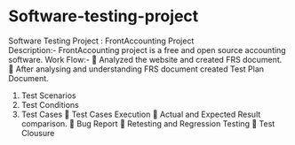 # Software-testing-project
Software Testing Project : FrontAccounting Project 	
Description:- FrontAccounting project is a free and open source accounting software. 
 Work Flow:- 
	Analyzed the website and created FRS document. 
	After analysing and understanding FRS document created Test Plan Document. 
1.	Test Scenarios 
2.	Test Conditions 
3.	Test Cases 
	Test Cases Execution 
	Actual and Expected Result comparison. 
	Bug Report 
	Retesting and Regression Testing 
	Test Clousure 
 
